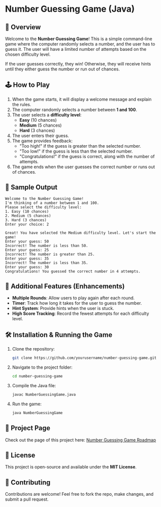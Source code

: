 # Number Guessing Game (Java)

## 🎯 Overview
Welcome to the **Number Guessing Game**! This is a simple command-line game where the computer randomly selects a number, and the user has to guess it. The user will have a limited number of attempts based on the chosen difficulty level.

If the user guesses correctly, they win! Otherwise, they will receive hints until they either guess the number or run out of chances.

## 🕹️ How to Play
1. When the game starts, it will display a welcome message and explain the rules.
2. The computer randomly selects a number between **1 and 100**.
3. The user selects a **difficulty level**:
    - **Easy** (10 chances)
    - **Medium** (5 chances)
    - **Hard** (3 chances)
4. The user enters their guess.
5. The game provides feedback:
    - "Too high!" if the guess is greater than the selected number.
    - "Too low!" if the guess is less than the selected number.
    - "Congratulations!" if the guess is correct, along with the number of attempts.
6. The game ends when the user guesses the correct number or runs out of chances.

## 📝 Sample Output
```
Welcome to the Number Guessing Game!
I'm thinking of a number between 1 and 100.
Please select the difficulty level:
1. Easy (10 chances)
2. Medium (5 chances)
3. Hard (3 chances)
Enter your choice: 2

Great! You have selected the Medium difficulty level. Let's start the game!
Enter your guess: 50
Incorrect! The number is less than 50.
Enter your guess: 25
Incorrect! The number is greater than 25.
Enter your guess: 35
Incorrect! The number is less than 35.
Enter your guess: 30
Congratulations! You guessed the correct number in 4 attempts.
```

## 🚀 Additional Features (Enhancements)
- **Multiple Rounds**: Allow users to play again after each round.
- **Timer**: Track how long it takes for the user to guess the number.
- **Hint System**: Provide hints when the user is stuck.
- **High Score Tracking**: Record the fewest attempts for each difficulty level.

## 🛠️ Installation & Running the Game
1. Clone the repository:
   ```bash
   git clone https://github.com/yourusername/number-guessing-game.git
   ```
2. Navigate to the project folder:
   ```bash
   cd number-guessing-game
   ```
3. Compile the Java file:
   ```bash
   javac NumberGuessingGame.java
   ```
4. Run the game:
   ```bash
   java NumberGuessingGame
   ```

## 📌 Project Page

Check out the page of this project here: 
<a href=https://roadmap.sh/projects/number-guessing-game>Number Guessing Game Roadmap</a>

## 📜 License
This project is open-source and available under the **MIT License**.

## 🤝 Contributing
Contributions are welcome! Feel free to fork the repo, make changes, and submit a pull request.


